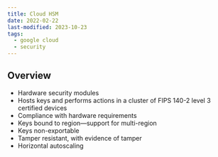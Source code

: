 ```yaml
---
title: Cloud HSM
date: 2022-02-22
last-modified: 2023-10-23
tags:
  - google cloud
  - security
---
```


## Overview

- Hardware security modules
- Hosts keys and performs actions in a cluster of FIPS 140-2 level 3 certified devices
- Compliance with hardware requirements
- Keys bound to region—support for multi-region
- Keys non-exportable
- Tamper resistant, with evidence of tamper
- Horizontal autoscaling
